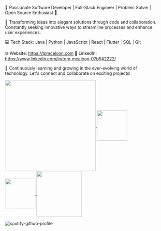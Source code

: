 🚀 Passionate Software Developer | Full-Stack Engineer | Problem Solver | Open Source Enthusiast 🌟

🎯 Transforming ideas into elegant solutions through code and collaboration. Constantly seeking innovative ways to streamline processes and enhance user experiences.

💻 Tech Stack: Java | Python | JavaScript | React | Flutter | SQL | Git

🌐 Website: https://tpmcaloon.com
🔗 LinkedIn: https://www.linkedin.com/in/tom-mcaloon-07b942222/

🌱 Continuously learning and growing in the ever-evolving world of technology. Let's connect and collaborate on exciting projects!

<a href="https://github.com/tpmcaloon">
  <img height="300" align="center" src="https://github-readme-stats.vercel.app/api?username=tpmcaloon&show_icons=true&theme=react&hide_title=true&include_all_commits=true&rank_icon=github&count_private=true" />
</a>
<a href="https://github.com/tpmcaloon">
  <img height=100 align="center" src="https://github-readme-stats.vercel.app/api/top-langs?username=tpmcaloon&layout=compact&langs_count=8&show_icons=true&theme=react" />
</a>

<a href="https://github.com/tpmcaloon">
  <img height="100" align="center" src="https://github-readme-stats.vercel.app/api/pin/?username=tpmcaloon&repo=tpmcaloon&theme=react" />
</a>
<a href="https://github.com/tpmcaloon">
  <img height=150 align="center" src="https://spotify-github-profile.vercel.app/api/view?uid=tpmcaloon98&cover_image=true&theme=default&show_offline=true&background_color=121212&interchange=false&bar_color=53b14f&bar_color_cover=true" />
</a>

![spotify-github-profile](https://spotify-github-profile.vercel.app/api/view?uid=tpmcaloon98&cover_image=true&theme=default&show_offline=true&background_color=121212&interchange=false&bar_color=53b14f&bar_color_cover=true)

<!---
tpmcaloon/tpmcaloon is a ✨ special ✨ repository because its `README.md` (this file) appears on your GitHub profile.
You can click the Preview link to take a look at your changes.
--->
